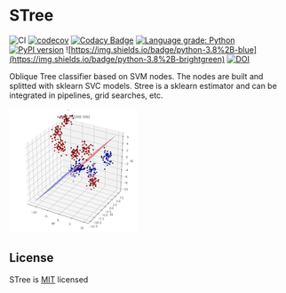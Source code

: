 # STree

![CI](https://github.com/Doctorado-ML/STree/workflows/CI/badge.svg)
[![codecov](https://codecov.io/gh/doctorado-ml/stree/branch/master/graph/badge.svg)](https://codecov.io/gh/doctorado-ml/stree)
[![Codacy Badge](https://app.codacy.com/project/badge/Grade/35fa3dfd53a24a339344b33d9f9f2f3d)](https://www.codacy.com/gh/Doctorado-ML/STree?utm_source=github.com&utm_medium=referral&utm_content=Doctorado-ML/STree&utm_campaign=Badge_Grade)
[![Language grade: Python](https://img.shields.io/lgtm/grade/python/g/Doctorado-ML/STree.svg?logo=lgtm&logoWidth=18)](https://lgtm.com/projects/g/Doctorado-ML/STree/context:python)
[![PyPI version](https://badge.fury.io/py/STree.svg)](https://badge.fury.io/py/STree)
![https://img.shields.io/badge/python-3.8%2B-blue](https://img.shields.io/badge/python-3.8%2B-brightgreen)
[![DOI](https://zenodo.org/badge/262658230.svg)](https://zenodo.org/badge/latestdoi/262658230)

Oblique Tree classifier based on SVM nodes. The nodes are built and splitted with sklearn SVC models. Stree is a sklearn estimator and can be integrated in pipelines, grid searches, etc.

![Stree](./example.png)

## License

STree is [MIT](https://github.com/doctorado-ml/stree/blob/master/LICENSE) licensed
